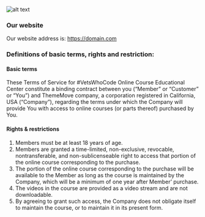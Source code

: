 ![alt text](/images/purchase-guide/terms-of-service.jpg)

### Our website

Our website address is: https://domain.com

### Definitions of basic terms, rights and restriction:

#### Basic terms

These Terms of Service for #VetsWhoCode Online Course Educational Center constitute a binding contract between you (“Member” or “Customer” or “You”) and ThemeMove company, a corporation registered in California, USA (“Company”), regarding the terms under which the Company will provide You with access to online courses (or parts thereof) purchased by You.

#### Rights & restrictions

1. Members must be at least 18 years of age.
2. Members are granted a time-limited, non-exclusive, revocable, nontransferable, and non-sublicenseable right to access that portion of the online course corresponding to the purchase.
3. The portion of the online course corresponding to the purchase will be available to the Member as long as the course is maintained by the Company, which will be a minimum of one year after Member’ purchase.
4. The videos in the course are provided as a video stream and are not downloadable.
5. By agreeing to grant such access, the Company does not obligate itself to maintain the course, or to maintain it in its present form.
